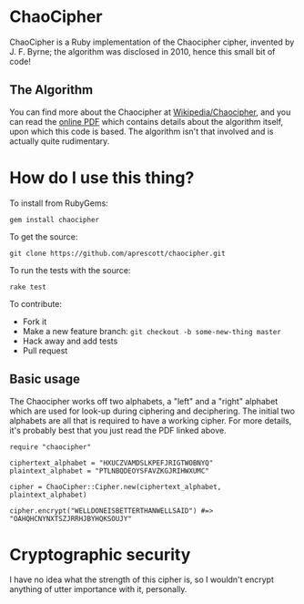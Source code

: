 ChaoCipher
==========

ChaoCipher is a Ruby implementation of the Chaocipher cipher, invented by J. F. Byrne; the algorithm was disclosed in 2010, hence this small bit of code!

The Algorithm
-------------

You can find more about the Chaocipher at [Wikipedia/Chaocipher](http://en.wikipedia.org/wiki/Chaocipher), and you can read the [online PDF](http://www.mountainvistasoft.com/chaocipher/ActualChaocipher/Chaocipher-Revealed-Algorithm.pdf) which contains details about the algorithm itself, upon which this code is based. The algorithm isn't that involved and is actually quite rudimentary.

# How do I use this thing?

To install from RubyGems:

    gem install chaocipher

To get the source:

    git clone https://github.com/aprescott/chaocipher.git

To run the tests with the source:

    rake test

To contribute:

* Fork it
* Make a new feature branch: `git checkout -b some-new-thing master`
* Hack away and add tests
* Pull request

## Basic usage

The Chaocipher works off two alphabets, a "left" and a "right" alphabet which are used for look-up during ciphering and deciphering. The initial two alphabets are all that is required to have a working cipher. For more details, it's probably best that you just read the PDF linked above.

    require "chaocipher"
    
	ciphertext_alphabet = "HXUCZVAMDSLKPEFJRIGTWOBNYQ"
	plaintext_alphabet = "PTLNBQDEOYSFAVZKGJRIHWXUMC"
	
    cipher = ChaoCipher::Cipher.new(ciphertext_alphabet, plaintext_alphabet)
	
	cipher.encrypt("WELLDONEISBETTERTHANWELLSAID") #=> "OAHQHCNYNXTSZJRRHJBYHQKSOUJY"

# Cryptographic security

I have no idea what the strength of this cipher is, so I wouldn't encrypt anything of utter importance with it, personally.
